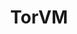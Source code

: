 ---
lang: en
layout: doc
redirect_from:
- /doc/torvm/
- /doc/privacy/torvm/
- /en/doc/torvm/
- /doc/TorVM/
- /doc/UserDoc/TorVM/
- /wiki/UserDoc/TorVM/
redirect_to: https://github.com/Qubes-Community/Contents/blob/master/docs/privacy/torvm.md
ref: 68
title: TorVM
---